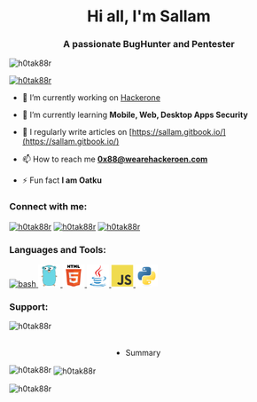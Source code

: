 <h1 align="center">Hi all, I'm Sallam</h1>
<h3 align="center">A passionate BugHunter and Pentester</h3>

<p align="left"> <img src="https://komarev.com/ghpvc/?username=h0tak88r&label=Profile%20views&color=0e75b6&style=flat" alt="h0tak88r" /> </p>

<p align="left"> <a href="https://github.com/ryo-ma/github-profile-trophy"><img src="https://github-profile-trophy.vercel.app/?username=h0tak88r" alt="h0tak88r" /></a> </p>

- 🔭 I’m currently working on [Hackerone](https://hackerone.com/0x88)

- 🌱 I’m currently learning **Mobile, Web, Desktop Apps Security**

- 📝 I regularly write articles on [https://sallam.gitbook.io/](https://sallam.gitbook.io/)

- 📫 How to reach me **0x88@wearehackeroen.com**

- ⚡ Fun fact **I am Oatku**

<h3 align="left">Connect with me:</h3>
<p align="left">
<a href="https://twitter.com/h0tak88r" target="blank"><img align="center" src="https://raw.githubusercontent.com/rahuldkjain/github-profile-readme-generator/master/src/images/icons/Social/twitter.svg" alt="h0tak88r" height="30" width="40" /></a>
<a href="https://linkedin.com/in/h0tak88r" target="blank"><img align="center" src="https://raw.githubusercontent.com/rahuldkjain/github-profile-readme-generator/master/src/images/icons/Social/linked-in-alt.svg" alt="h0tak88r" height="30" width="40" /></a>
<a href="https://fb.com/h0tak88r" target="blank"><img align="center" src="https://raw.githubusercontent.com/rahuldkjain/github-profile-readme-generator/master/src/images/icons/Social/facebook.svg" alt="h0tak88r" height="30" width="40" /></a>
</p>

<h3 align="left">Languages and Tools:</h3>
<p align="left"> <a href="https://www.gnu.org/software/bash/" target="_blank" rel="noreferrer"> <img src="https://www.vectorlogo.zone/logos/gnu_bash/gnu_bash-icon.svg" alt="bash" width="40" height="40"/> </a> <a href="https://golang.org" target="_blank" rel="noreferrer"> <img src="https://raw.githubusercontent.com/devicons/devicon/master/icons/go/go-original.svg" alt="go" width="40" height="40"/> </a> <a href="https://www.w3.org/html/" target="_blank" rel="noreferrer"> <img src="https://raw.githubusercontent.com/devicons/devicon/master/icons/html5/html5-original-wordmark.svg" alt="html5" width="40" height="40"/> </a> <a href="https://www.java.com" target="_blank" rel="noreferrer"> <img src="https://raw.githubusercontent.com/devicons/devicon/master/icons/java/java-original.svg" alt="java" width="40" height="40"/> </a> <a href="https://developer.mozilla.org/en-US/docs/Web/JavaScript" target="_blank" rel="noreferrer"> <img src="https://raw.githubusercontent.com/devicons/devicon/master/icons/javascript/javascript-original.svg" alt="javascript" width="40" height="40"/> </a> <a href="https://www.python.org" target="_blank" rel="noreferrer"> <img src="https://raw.githubusercontent.com/devicons/devicon/master/icons/python/python-original.svg" alt="python" width="40" height="40"/> </a> </p>

<h3 align="left">Support:</h3>
<p><a href="https://ko-fi.com/h0tak88r"> <img align="left" src="https://cdn.ko-fi.com/cdn/kofi3.png?v=3" height="50" width="210" alt="h0tak88r" /></a></p><br><br>

- Summary

<p><img align="left" src="https://github-readme-stats.vercel.app/api/top-langs?username=h0tak88r&show_icons=true&locale=en&layout=compact" alt="h0tak88r" /></p>

<p>&nbsp;<img align="center" src="https://github-readme-stats.vercel.app/api?username=h0tak88r&show_icons=true&locale=en" alt="h0tak88r" /></p>

<p><img align="center" src="https://github-readme-streak-stats.herokuapp.com/?user=h0tak88r&" alt="h0tak88r" /></p>
